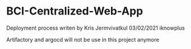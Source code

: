  # BCI-Centralized-Web-App
Deployment process writen by Kris Jermvivatkul 
03/02/2021
iknowplus

Artifactory and argocd will not be use in this project anymore